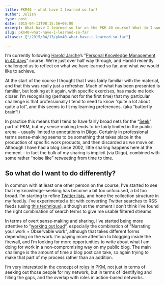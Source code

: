 ```yaml
---
title: PKM40 – what have I learned so far?
author: Julian
type: post
date: 2015-04-13T08:15:56+00:00
excerpt: What have I learned so far on the PKM 40 course? What do I want to achieve from the rest of the course? What do I want to do differently around personal knowledge management?
slug: pkm40-what-have-i-learned-so-far 
aliases: ["/2015/04/13/pkm40-what-have-i-learned-so-far"]

---
```

I&#8217;m currently following [Harold Jarche][1]&#8216;s &#8220;[Personal Knowledge Management in 40 days][2]&#8221; course. We&#8217;re just over half way through, and Harold recently challenged us to reflect on what we have learned so far, and what we would like to achieve.

At the start of the course I thought that I was fairly familiar with the material, and that this was really just a refresher. Much of what has been presented is familiar, but looking at it again, with specific exercises, has made me look closer. I&#8217;m recognising (perhaps not for the first time) that my particular challenge is that professionally I tend to need to know &#8220;quite a lot about quite a lot&#8221;, and this seems to fit my learning preferences. (aka &#8220;butterfly brain&#8221;!)

In practice this means that I tend to have fairly broad nets for the &#8220;[Seek][3]&#8221; part of PKM, but my sense-making tends to be fairly limited in the public arena – usually limited to annotations in [Diigo][4]. Certainly in professional terms sense-making seems to be something that takes place in the production of specific work products, and then discarded as we move on. Although I have had a blog since 2002, little sharing happens here at the moment – in fact the bulk of my sharing is implicit (via Diigo), combined with some rather &#8220;noise like&#8221; retweeting from time to time.

## So what do I want to do differently?

In common with at least one other person on the course, I&#8217;ve started to see that my knowledge-seeking has become a bit too unfocused, a bit too broad. I&#8217;m starting to refine [Twitter lists][5], and hone the collection structure in my feed.ly. I&#8217;ve experimented a bit with converting Twitter searches to RSS feeds (using [this technique][6]), although at the moment I don&#8217;t think I&#8217;ve found the right combination of search terms to give me usable filtered streams.

In terms of overt sense-making and sharing, I&#8217;ve started being more attentive to &#8220;[working out loud][7]&#8220;, especially the combination of &#8220;Narrating your work + Observable work&#8221;, although that takes different forms depending on the work. I&#8217;m paying more attention to blogging inside the firewall, and I&#8217;m looking for more opportunities to write about what I am doing for work in a non-compromising way on my public blog. The main challenge is the amount of time a blog post can take, so again trying to make that part of my process rather than an addition.

I&#8217;m very interested in the concept of [roles in PKM][8], not just in terms of seeking out those people for my network, but in terms of identifying and filling the gaps, and the overlap with roles in action-based networks.

 [1]: https://jarche.com/
 [2]: https://jarche.com/pkm-in-40-days/
 [3]: https://jarche.com/2014/02/the-seek-sense-share-framework/
 [4]: https://www.diigo.com/user/synesthesia
 [5]: https://twitter.com/Synesthesia/lists
 [6]: https://www.labnol.org/internet/twitter-rss-feed/28149/
 [7]: https://johnstepper.com/2012/05/26/working-out-loud-your-personal-content-strategy/
 [8]: https://jarche.com/2014/01/pkm-roles/
